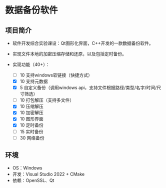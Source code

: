 # 数据备份软件
## 项目简介

- 软件开发综合实验课设：Qt图形化界面，C++开发的一款数据备份软件。
- 实现文件本地的加密压缩存储和还原，以及包括定时备份。
- 实现功能（40+）：

  - [ ] 10 支持windows软链接（快捷方式）
  - [x] 10 支持元数据
  - [x] 5 自定义备份（调用windows api，支持文件根据路径/类型/名字/时间/尺寸筛选）
  - [ ] 10 打包解压（支持多文件）
  - [x] 10 压缩解压
  - [x] 10 加密解压
  - [x] 10 图形界面
  - [x] 10 定时备份
  - [ ] 15 实时备份
  - [ ] 30 网络备份

## 环境

- OS：Windows
- 开发：Visual Studio 2022 + CMake
- 依赖：OpenSSL、Qt

